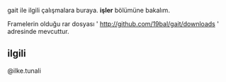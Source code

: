 gait ile ilgili çalışmalara buraya. **işler** bölümüne bakalım.


Framelerin olduğu rar dosyası ' http://github.com/19bal/gait/downloads ' adresinde mevcuttur.
## ilgili

@ilke.tunali
